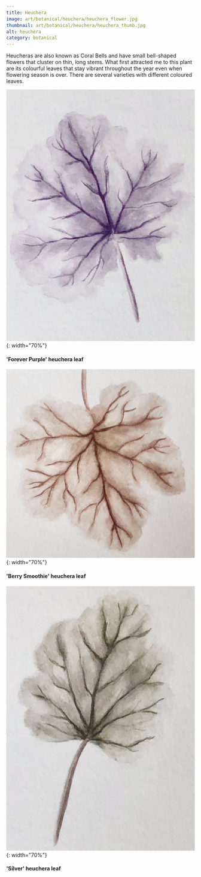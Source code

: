 ```yaml
---
title: Heuchera
image: art/botanical/heuchera/heuchera_flower.jpg
thumbnail: art/botanical/heuchera/heuchera_thumb.jpg
alt: heuchera
category: botanical
---
```


Heucheras are also known as Coral Bells and have small bell-shaped flowers that cluster on thin, long stems.
What first attracted me to this plant are its colourful leaves that stay vibrant throughout the year even when flowering season is over. There are several varieties with different coloured leaves.


![heuchera leaf](./assets/img/art/botanical/heuchera/heuchera_purple.jpg){: width="70%"}

#### 'Forever Purple' heuchera leaf

![heuchera leaf](./assets/img/art/botanical/heuchera/heuchera_red.jpg){: width="70%"}

#### 'Berry Smoothie' heuchera leaf

![heuchera leaf](./assets/img/art/botanical/heuchera/heuchera_grey.jpg){: width="70%"}

#### 'Silver' heuchera leaf

